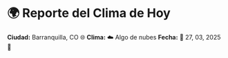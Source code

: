 # 🌍 Reporte del Clima de Hoy

**Ciudad:** Barranquilla, CO 🌐
**Clima:** ☁️ Algo de nubes
**Fecha:** 📅 27, 03, 2025 🚀
